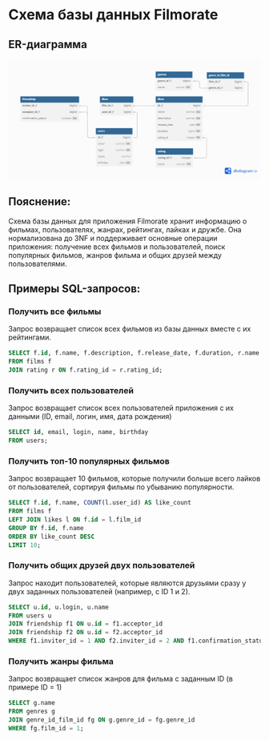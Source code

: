 # Схема базы данных Filmorate

## ER-диаграмма
![diagramDB.png](diagramDB.png)

## Пояснение:
Схема базы данных для приложения Filmorate хранит информацию о фильмах, пользователях, жанрах, рейтингах, лайках и
дружбе. Она нормализована до 3NF и поддерживает основные операции приложения: получение всех фильмов и пользователей,
поиск популярных фильмов, жанров фильма и общих друзей между пользователями.

## Примеры SQL-запросов:

### Получить все фильмы
Запрос возвращает список всех фильмов из базы данных вместе с их рейтингами.
```sql
SELECT f.id, f.name, f.description, f.release_date, f.duration, r.name AS rating
FROM films f
JOIN rating r ON f.rating_id = r.rating_id;
```

### Получить всех пользователей
Запрос возвращает список всех пользователей приложения с их данными (ID, email, логин, имя, дата рождения)
```sql
SELECT id, email, login, name, birthday
FROM users;
```

### Получить топ-10 популярных фильмов
Запрос возвращает 10 фильмов, которые получили больше всего лайков от пользователей, сортируя фильмы по убыванию
популярности.
```sql
SELECT f.id, f.name, COUNT(l.user_id) AS like_count
FROM films f
LEFT JOIN likes l ON f.id = l.film_id
GROUP BY f.id, f.name
ORDER BY like_count DESC
LIMIT 10;
```

### Получить общих друзей двух пользователей
Запрос находит пользователей, которые являются друзьями сразу у двух заданных пользователей
(например, с ID 1 и 2).
```sql
SELECT u.id, u.login, u.name
FROM users u
JOIN friendship f1 ON u.id = f1.acceptor_id
JOIN friendship f2 ON u.id = f2.acceptor_id
WHERE f1.inviter_id = 1 AND f2.inviter_id = 2 AND f1.confirmation_status = true AND f2.confirmation_status = true;
```

### Получить жанры фильма
Запрос возвращает список жанров для фильма с заданным ID (в примере ID = 1)
```sql
SELECT g.name
FROM genres g
JOIN genre_id_film_id fg ON g.genre_id = fg.genre_id
WHERE fg.film_id = 1;
```
